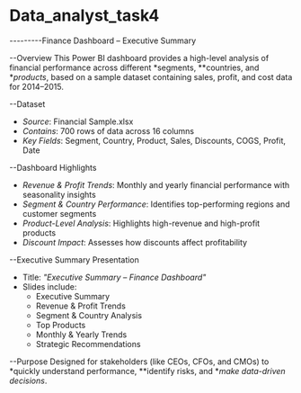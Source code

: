 # Data_analyst_task4

 ---------Finance Dashboard – Executive Summary

--Overview
This Power BI dashboard provides a high-level analysis of financial performance across different *segments, **countries, and **products*, based on a sample dataset containing sales, profit, and cost data for 2014–2015.

--Dataset
- *Source*: Financial Sample.xlsx
- *Contains*: 700 rows of data across 16 columns
- *Key Fields*: Segment, Country, Product, Sales, Discounts, COGS, Profit, Date

--Dashboard Highlights
- *Revenue & Profit Trends*: Monthly and yearly financial performance with seasonality insights
- *Segment & Country Performance*: Identifies top-performing regions and customer segments
- *Product-Level Analysis*: Highlights high-revenue and high-profit products
- *Discount Impact*: Assesses how discounts affect profitability


--Executive Summary Presentation

- Title: *"Executive Summary – Finance Dashboard"*
- Slides include:
  - Executive Summary
  - Revenue & Profit Trends
  - Segment & Country Analysis
  - Top Products
  - Monthly & Yearly Trends
  - Strategic Recommendations

--Purpose
Designed for stakeholders (like CEOs, CFOs, and CMOs) to *quickly understand performance, **identify risks, and **make data-driven decisions*.
